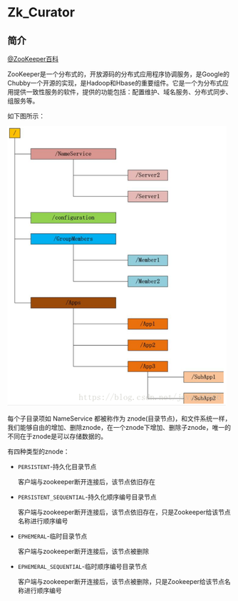 # Zk_Curator

## 简介
[@ZooKeeper百科](https://baike.baidu.com/item/zookeeper)

ZooKeeper是一个分布式的，开放源码的分布式应用程序协调服务，是Google的Chubby一个开源的实现，是Hadoop和Hbase的重要组件。它是一个为分布式应用提供一致性服务的软件，提供的功能包括：配置维护、域名服务、分布式同步、组服务等。

如下图所示：

![[zk]](./src/main/resources/static/zookeeper.png)

每个子目录项如 NameService 都被称作为 znode(目录节点)，和文件系统一样，我们能够自由的增加、删除znode，在一个znode下增加、删除子znode，唯一的不同在于znode是可以存储数据的。

有四种类型的znode：

+ `PERSISTENT`-持久化目录节点

  客户端与zookeeper断开连接后，该节点依旧存在

+ `PERSISTENT_SEQUENTIAL`-持久化顺序编号目录节点

  客户端与zookeeper断开连接后，该节点依旧存在，只是Zookeeper给该节点名称进行顺序编号

+ `EPHEMERAL`-临时目录节点

  客户端与zookeeper断开连接后，该节点被删除

+ `EPHEMERAL_SEQUENTIAL`-临时顺序编号目录节点

  客户端与zookeeper断开连接后，该节点被删除，只是Zookeeper给该节点名称进行顺序编号